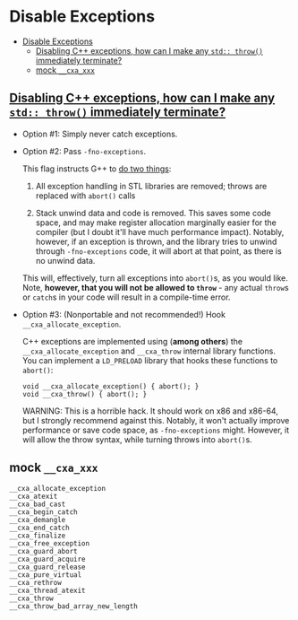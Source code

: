 # Disable Exceptions

- [Disable Exceptions](#disable-exceptions)
  - [Disabling C++ exceptions, how can I make any `std:: throw()` immediately terminate?](#disabling-c-exceptions-how-can-i-make-any-std-throw-immediately-terminate)
  - [mock `__cxa_xxx`](#mock-__cxa_xxx)

## [Disabling C++ exceptions, how can I make any `std:: throw()` immediately terminate?](https://stackoverflow.com/a/7249442)

- Option #1: Simply never catch exceptions.

- Option #2: Pass `-fno-exceptions`.

  This flag instructs G++ to [do two things](http://gcc.gnu.org/onlinedocs/libstdc++/manual/using_exceptions.html):

  1. All exception handling in STL libraries are removed; throws are replaced with `abort()` calls

  2. Stack unwind data and code is removed. This saves some code space, and may make register allocation marginally easier for the compiler (but I doubt it'll have much performance impact). Notably, however, if an exception is thrown, and the library tries to unwind through `-fno-exceptions` code, it will abort at that point, as there is no unwind data.

  This will, effectively, turn all exceptions into `abort()`s, as you would like. Note, **however, that you will not be allowed to `throw`** - any actual `throw`s or `catch`s in your code will result in a compile-time error.

- Option #3: (Nonportable and not recommended!) Hook `__cxa_allocate_exception`.

  C++ exceptions are implemented using (**among others**) the `__cxa_allocate_exception` and `__cxa_throw` internal library functions. You can implement a `LD_PRELOAD` library that hooks these functions to `abort()`:

      void __cxa_allocate_exception() { abort(); }
      void __cxa_throw() { abort(); }

  WARNING: This is a horrible hack. It should work on x86 and x86-64, but I strongly recommend against this. Notably, it won't actually improve performance or save code space, as `-fno-exceptions` might. However, it will allow the throw syntax, while turning throws into `abort()`s.

## mock `__cxa_xxx`

    __cxa_allocate_exception
    __cxa_atexit
    __cxa_bad_cast
    __cxa_begin_catch
    __cxa_demangle
    __cxa_end_catch
    __cxa_finalize
    __cxa_free_exception
    __cxa_guard_abort
    __cxa_guard_acquire
    __cxa_guard_release
    __cxa_pure_virtual
    __cxa_rethrow
    __cxa_thread_atexit
    __cxa_throw
    __cxa_throw_bad_array_new_length




